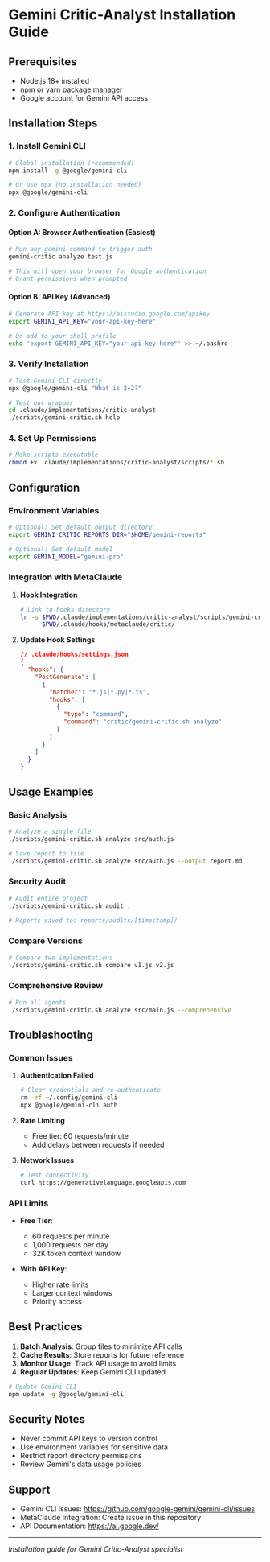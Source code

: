 # Gemini Critic-Analyst Installation Guide

## Prerequisites

- Node.js 18+ installed
- npm or yarn package manager
- Google account for Gemini API access

## Installation Steps

### 1. Install Gemini CLI

```bash
# Global installation (recommended)
npm install -g @google/gemini-cli

# Or use npx (no installation needed)
npx @google/gemini-cli
```

### 2. Configure Authentication

#### Option A: Browser Authentication (Easiest)
```bash
# Run any gemini command to trigger auth
gemini-critic analyze test.js

# This will open your browser for Google authentication
# Grant permissions when prompted
```

#### Option B: API Key (Advanced)
```bash
# Generate API key at https://aistudio.google.com/apikey
export GEMINI_API_KEY="your-api-key-here"

# Or add to your shell profile
echo 'export GEMINI_API_KEY="your-api-key-here"' >> ~/.bashrc
```

### 3. Verify Installation

```bash
# Test Gemini CLI directly
npx @google/gemini-cli "What is 2+2?"

# Test our wrapper
cd .claude/implementations/critic-analyst
./scripts/gemini-critic.sh help
```

### 4. Set Up Permissions

```bash
# Make scripts executable
chmod +x .claude/implementations/critic-analyst/scripts/*.sh
```

## Configuration

### Environment Variables
```bash
# Optional: Set default output directory
export GEMINI_CRITIC_REPORTS_DIR="$HOME/gemini-reports"

# Optional: Set default model
export GEMINI_MODEL="gemini-pro"
```

### Integration with MetaClaude

1. **Hook Integration**
   ```bash
   # Link to hooks directory
   ln -s $PWD/.claude/implementations/critic-analyst/scripts/gemini-critic.sh \
         $PWD/.claude/hooks/metaclaude/critic/
   ```

2. **Update Hook Settings**
   ```json
   // .claude/hooks/settings.json
   {
     "hooks": {
       "PostGenerate": [
         {
           "matcher": "*.js|*.py|*.ts",
           "hooks": [
             {
               "type": "command",
               "command": "critic/gemini-critic.sh analyze"
             }
           ]
         }
       ]
     }
   }
   ```

## Usage Examples

### Basic Analysis
```bash
# Analyze a single file
./scripts/gemini-critic.sh analyze src/auth.js

# Save report to file
./scripts/gemini-critic.sh analyze src/auth.js --output report.md
```

### Security Audit
```bash
# Audit entire project
./scripts/gemini-critic.sh audit .

# Reports saved to: reports/audits/[timestamp]/
```

### Compare Versions
```bash
# Compare two implementations
./scripts/gemini-critic.sh compare v1.js v2.js
```

### Comprehensive Review
```bash
# Run all agents
./scripts/gemini-critic.sh analyze src/main.js --comprehensive
```

## Troubleshooting

### Common Issues

1. **Authentication Failed**
   ```bash
   # Clear credentials and re-authenticate
   rm -rf ~/.config/gemini-cli
   npx @google/gemini-cli auth
   ```

2. **Rate Limiting**
   - Free tier: 60 requests/minute
   - Add delays between requests if needed

3. **Network Issues**
   ```bash
   # Test connectivity
   curl https://generativelanguage.googleapis.com
   ```

### API Limits

- **Free Tier**:
  - 60 requests per minute
  - 1,000 requests per day
  - 32K token context window

- **With API Key**:
  - Higher rate limits
  - Larger context windows
  - Priority access

## Best Practices

1. **Batch Analysis**: Group files to minimize API calls
2. **Cache Results**: Store reports for future reference
3. **Monitor Usage**: Track API usage to avoid limits
4. **Regular Updates**: Keep Gemini CLI updated

```bash
# Update Gemini CLI
npm update -g @google/gemini-cli
```

## Security Notes

- Never commit API keys to version control
- Use environment variables for sensitive data
- Restrict report directory permissions
- Review Gemini's data usage policies

## Support

- Gemini CLI Issues: https://github.com/google-gemini/gemini-cli/issues
- MetaClaude Integration: Create issue in this repository
- API Documentation: https://ai.google.dev/

---

*Installation guide for Gemini Critic-Analyst specialist*